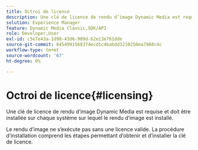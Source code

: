 ```yaml
---
title: Octroi de licence
description: Une clé de licence de rendu d’image Dynamic Media est requise et doit être installée sur chaque système sur lequel le rendu d’image est installé.
solution: Experience Manager
feature: Dynamic Media Classic,SDK/API
role: Developer,User
exl-id: c5e7e43a-1d98-43d6-909d-62e13e761dde
source-git-commit: 8454991568374ecd1c4babdd3210250ea7988c4c
workflow-type: tm+mt
source-wordcount: '67'
ht-degree: 0%

---
```


# Octroi de licence{#licensing}

Une clé de licence de rendu d’image Dynamic Media est requise et doit être installée sur chaque système sur lequel le rendu d’image est installé.

Le rendu d’image ne s’exécute pas sans une licence valide. La procédure d’installation comprend les étapes permettant d’obtenir et d’installer la clé de licence.

